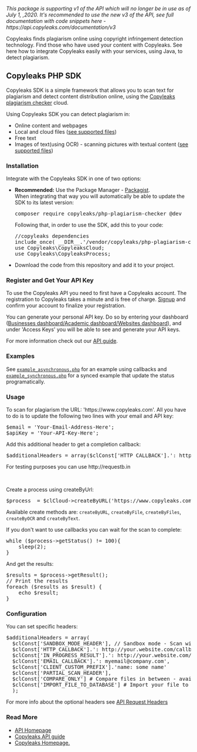 <p>
	<i>This package is supporting v1 of the API which will no longer be in use as of July 1, ,2020. It's recommended to use the new v3 of the API, see full documentation with code snippets here - https://api.copyleaks.com/documentation/v3
</i></p>
<p>Copyleaks finds plagiarism online using copyright infringement detection technology. Find those who have used your content with Copyleaks. See here how to integrate Copyleaks easily with your services, using Java, to detect plagiarism.</p>                                 
<h2>Copyleaks PHP SDK</h2>
<p>
Copyleaks SDK is a simple framework that allows you to scan text for plagiarism and detect content distribution online, using the <a href="https://copyleaks.com">Copyleaks plagiarism checker</a> cloud.
</p>
<p>
Using Copyleaks SDK you can detect plagiarism in:  
<ul>
<li>Online content and webpages</li>
<li>Local and cloud files (<a href="https://api.copyleaks.com/GeneralDocumentation/TechnicalSpecifications#supportedfiletypes">see supported files</a>)</li>
<li>Free text</li>
<li>Images of text(using OCR) - scanning pictures with textual content (<a href="https://api.copyleaks.com/GeneralDocumentation/TechnicalSpecifications#supportedfiletypes">see supported files</a>)</li>
</ul>
</p>
<h3>Installation</h3>
<p>Integrate with the Copyleaks SDK in one of two options:</p>
<ul>
<li><b>Recommended:</b> Use the Package Manager - <a href="https://packagist.org/packages/copyleaks/php-plagiarism-checker">Packagist</a>.
  <br>
  When integrating that way you will automatically be able to update the SDK to its latest version:
<pre>
composer require copyleaks/php-plagiarism-checker @dev
</pre>
Following that, in order to use the SDK, add this to your code:
<pre>
//copyleaks dependencies 
include_once( __DIR__.'/vendor/copyleaks/php-plagiarism-checker/autoload.php');
use Copyleaks\CopyleaksCloud;
use Copyleaks\CopyleaksProcess;
</pre>
</li>
<li>Download the code from this repository and add it to your project.
</ul>
<h3>Register and Get Your API Key</h3>
 <p>To use the Copyleaks API you need to first have a Copyleaks account. The registration to Copyleaks takes a minute and is free of charge. <a href="https://copyleaks.com/Account/Register">Signup</a> and confirm your account to finalize your registration. </p>
 <p>You can generate your personal API key. Do so by entering your dashboard (<a href="https://api.copyleaks.com/businessesapi">Businesses dashboard/</a><a href="https://api.copyleaks.com/academicapi">Academic dashboard/</a><a href="https://api.copyleaks.com/websitesapi">Websites dashboard</a>), and under 'Access Keys' you will be able to see and generate your API keys.</p>
<p>For more information check out our <a href="https://api.copyleaks.com/Guides/HowToUse">API guide</a>.</p>
<h3>Examples</h3>
<p>See <a href="https://github.com/Copyleaks/PHP-Plagiarism-Checker/blob/master/example_asynchronous.php"><code>example_asynchronous.php</code></a> for an example using callbacks and <a href="https://github.com/Copyleaks/PHP-Plagiarism-Checker/blob/master/example_synchronous.php"><code>example_synchronous.php</code></a> for a synced example that update the status programatically.</p>
<h3>Usage</h3>
<p>To scan for plagiarism the URL: 'https://www.copyleaks.com'. All you have to do is to update the following two lines with your email and API key:
</p>
<pre>
$email = 'Your-Email-Address-Here';
$apiKey = 'Your-API-Key-Here';
</pre>
<p>Add this additional header to get a completion callback:</p>
<pre>$additionalHeaders = array($clConst['HTTP_CALLBACK'].': http://your.website.com/callbacks/' </pre>
<p>For testing purposes you can use http://requestb.in</p><BR/>

<p>Create a process using createByUrl:</p>
<pre>$process  = $clCloud->createByURL('https://www.copyleaks.com',$additionalHeaders); </pre>
<p>Available create methods are: <code>createByURL</code>, <code>createByFile</code>, <code>createByFiles</code>, <code>createByOCR</code> and <code>createByText</code>.</p>

<p>If you don't want to use callbacks you can wait for the scan to complete:</p>
<pre>
while ($process->getStatus() != 100){
	sleep(2);              
}
</pre>

<p>And get the results:</p> 
<pre>$results = $process->getResult();
// Print the results
foreach ($results as $result) {
	echo $result;
}
</pre>
<h3>Configuration</h3>
<p>You can set specific headers:</p>
<pre>$additionalHeaders = array(
  $clConst['SANDBOX_MODE_HEADER'], // Sandbox mode - Scan without consuming any credits and get back dummy results
  $clConst['HTTP_CALLBACK'].': http://your.website.com/callbacks/', # For a fast testing of callbacks option we recommend to use http://requestb.in
  $clConst['IN_PROGRESS_RESULT'].': http://your.website.com/callback/results/,
  $clConst['EMAIL_CALLBACK'].': myemail@company.com',
  $clConst['CLIENT_CUSTOM_PREFIX'].'name: some name'
  $clConst['PARTIAL_SCAN_HEADER'],
  $clConst['COMPARE_ONLY'] # Compare files in between - available only on createByFiles
  $clConst['IMPORT_FILE_TO_DATABASE'] # Import your file to our database only
  );</pre>
<p>For more info about the optional headers see <a href="https://api.copyleaks.com/GeneralDocumentation/RequestHeaders">API Request Headers</a>
</p>
<h3>Read More</h3>
<ul>
<li><a href="https://api.copyleaks.com/">API Homepage</a></li>
<li><a href="https://api.copyleaks.com/Guides/HowToUse">Copyleaks API guide</a></li>
<li><a href="https://copyleaks.com/">Copyleaks Homepage.</a></li>
</ul>

